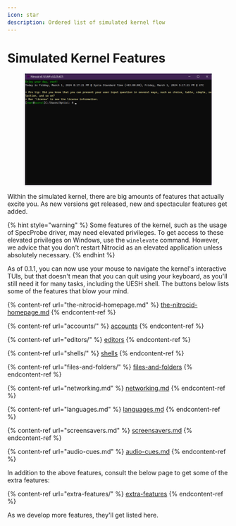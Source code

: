 ```yaml
---
icon: star
description: Ordered list of simulated kernel flow
---
```


# Simulated Kernel Features

<figure><img src="../../.gitbook/assets/002-shell.png" alt=""><figcaption></figcaption></figure>

Within the simulated kernel, there are big amounts of features that actually excite you. As new versions get released, new and spectacular features get added.

{% hint style="warning" %}
Some features of the kernel, such as the usage of SpecProbe driver, may need elevated privileges. To get access to these elevated privileges on Windows, use the `winelevate` command. However, we advice that you don't restart Nitrocid as an elevated application unless absolutely necessary.
{% endhint %}

As of 0.1.1, you can now use your mouse to navigate the kernel's interactive TUIs, but that doesn't mean that you can quit using your keyboard, as you'll still need it for many tasks, including the UESH shell. The buttons below lists some of the features that blow your mind.

{% content-ref url="the-nitrocid-homepage.md" %}
[the-nitrocid-homepage.md](the-nitrocid-homepage.md)
{% endcontent-ref %}

{% content-ref url="accounts/" %}
[accounts](accounts/)
{% endcontent-ref %}

{% content-ref url="editors/" %}
[editors](editors/)
{% endcontent-ref %}

{% content-ref url="shells/" %}
[shells](shells/)
{% endcontent-ref %}

{% content-ref url="files-and-folders/" %}
[files-and-folders](files-and-folders/)
{% endcontent-ref %}

{% content-ref url="networking.md" %}
[networking.md](networking.md)
{% endcontent-ref %}

{% content-ref url="languages.md" %}
[languages.md](languages.md)
{% endcontent-ref %}

{% content-ref url="screensavers.md" %}
[screensavers.md](screensavers.md)
{% endcontent-ref %}

{% content-ref url="audio-cues.md" %}
[audio-cues.md](audio-cues.md)
{% endcontent-ref %}

In addition to the above features, consult the below page to get some of the extra features:

{% content-ref url="extra-features/" %}
[extra-features](extra-features/)
{% endcontent-ref %}

As we develop more features, they'll get listed here.

